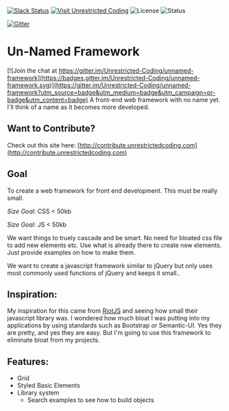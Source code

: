 [![Slack Status](https://uc-slack.herokuapp.com/badge.svg)](https://uc-slack.herokuapp.com)
[![Visit Unrestricted Coding](https://img.shields.io/badge/Visit-Unrestricted%20Coding-blue.svg)](http://unrestrictedcoding.com)
![License](https://img.shields.io/badge/LICENSE-MIT-ff69b4.svg)
![Status](https://img.shields.io/badge/Status-Very%20WIP-red.svg)


[![Gitter](https://badges.gitter.im/Unrestricted-Coding/unnamed-framework.svg)](https://gitter.im/Unrestricted-Coding/unnamed-framework?utm_source=badge&utm_medium=badge&utm_campaign=pr-badge)

# Un-Named Framework

[![Join the chat at https://gitter.im/Unrestricted-Coding/unnamed-framework](https://badges.gitter.im/Unrestricted-Coding/unnamed-framework.svg)](https://gitter.im/Unrestricted-Coding/unnamed-framework?utm_source=badge&utm_medium=badge&utm_campaign=pr-badge&utm_content=badge)
A front-end web framework with no name yet. I'll think of a name as it becomes more developed.

## Want to Contribute?

Check out this site here: [http://contribute.unrestrictedcoding.com](http://contribute.unrestrictedcoding.com)


## Goal

To create a web framework for front end development. This must be really small.

*Size Goal:* CSS < 50kb

*Size Goal:* JS < 50kb

We want things to truely cascade and be smart. No need for bloated css file to add new elements etc. Use what is already there to create new elements. Just provide examples on how to make them.

We want to create a javascript framework similar to jQuery but only uses most commonly used functions of jQuery and keeps it small..

## Inspiration:

My inspiration for this came from [RiotJS](http://riotjs.com/) and seeing how small their javascript library was. I wondered how much bloat I was putting into my applications by using standards such as Bootstrap or Semantic-UI. Yes they are pretty, and yes they are easy. But I'm going to use this framework to eliminate bloat from my projects.

## Features:

* Grid
* Styled Basic Elements
* Library system
  * Search examples to see how to build objects
